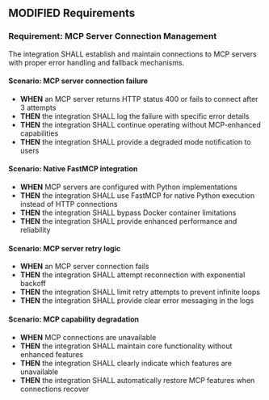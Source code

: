 ## MODIFIED Requirements

### Requirement: MCP Server Connection Management
The integration SHALL establish and maintain connections to MCP servers with proper error handling and fallback mechanisms.

#### Scenario: MCP server connection failure
- **WHEN** an MCP server returns HTTP status 400 or fails to connect after 3 attempts
- **THEN** the integration SHALL log the failure with specific error details
- **THEN** the integration SHALL continue operating without MCP-enhanced capabilities
- **THEN** the integration SHALL provide a degraded mode notification to users

#### Scenario: Native FastMCP integration
- **WHEN** MCP servers are configured with Python implementations
- **THEN** the integration SHALL use FastMCP for native Python execution instead of HTTP connections
- **THEN** the integration SHALL bypass Docker container limitations
- **THEN** the integration SHALL provide enhanced performance and reliability

#### Scenario: MCP server retry logic
- **WHEN** an MCP server connection fails
- **THEN** the integration SHALL attempt reconnection with exponential backoff
- **THEN** the integration SHALL limit retry attempts to prevent infinite loops
- **THEN** the integration SHALL provide clear error messaging in the logs

#### Scenario: MCP capability degradation
- **WHEN** MCP connections are unavailable
- **THEN** the integration SHALL maintain core functionality without enhanced features
- **THEN** the integration SHALL clearly indicate which features are unavailable
- **THEN** the integration SHALL automatically restore MCP features when connections recover